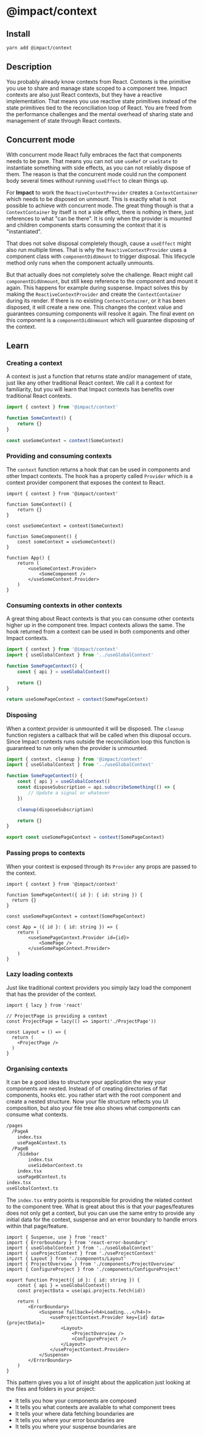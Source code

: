 # @impact/context

## Install

```bash
yarn add @impact/context
```

## Description

You probably already know contexts from React. Contexts is the primitive you use to share and manage state scoped to a component tree. Impact contexts are also just React contexts, but they have a reactive implementation. That means you use reactive state primitives instead of the state primitives tied to the reconciliation loop of React. You are freed from the performance challenges and the mental overhead of sharing state and management of state through React contexts.

## Concurrent mode

With concurrent mode React fully embraces the fact that components needs to be pure. That means you can not use `useRef` or `useState` to instantiate something with side effects, as you can not reliably dispose of them. The reason is that the concurrent mode could run the component body several times without running `useEffect` to clean things up.

For **Impact** to work the `ReactiveContextProvider` creates a `ContextContainer` which needs to be disposed on unmount. This is exactly what is not possible to achieve with concurrent mode. The great thing though is that a `ContextContainer` by itself is not a side effect, there is nothing in there, just references to what "can be there". It is only when the provider is mounted and children components starts consuming the context that it is "instantiated".

That does not solve disposal completely though, cause a `useEffect` might also run multiple times. That is why the `ReactiveContextProvider` uses a component class with `componentDidUmount` to trigger disposal. This lifecycle method only runs when the component actually unmounts.

But that actually does not completely solve the challenge. React might call `componentDidUnmount`, but still keep reference to the component and mount it again. This happens for example during suspense. Impact solves this by making the `ReactiveContextProvider` and create the `ContextContainer` during its render. If there is no existing `ContextContainer`, or it has been disposed, it will create a new one. This changes the context value and guarantees consuming components will resolve it again. The final event on this component is a `componentDidUnmount` which will guarantee disposing of the context.

## Learn

### Creating a context

A context is just a function that returns state and/or management of state, just like any other traditional React context. We call it a context for familiarity, but you will learn that Impact contexts has benefits over traditional React contexts.

```ts
import { context } from '@impact/context'

function SomeContext() {
    return {}
}

const useSomeContext = context(SomeContext)
```

### Providing and consuming contexts

The `context` function returns a hook that can be used in components and other Impact contexts. The hook has a property called `Provider` which is a context provider component that exposes the context to React. 

```tsx
import { context } from '@impact/context'

function SomeContext() {
    return {}
}

const useSomeContext = context(SomeContext)

function SomeComponent() {
    const someContext = useSomeContext()
}

function App() {
    return (
        <useSomeContext.Provider>
            <SomeComponent />
        </useSomeContext.Provider>
    )
}
```

### Consuming contexts in other contexts

A great thing about React contexts is that you can consume other contexts higher up in the component tree. Impact contexts allows the same. The hook returned from a context can be used in both components and other Impact contexts.

```ts
import { context } from '@impact/context'
import { useGlobalContext } from '../useGlobalContext'

function SomePageContext() {
    const { api } = useGlobalContext()

    return {}
}

return useSomePageContext = context(SomePageContext)
```

### Disposing

When a context provider is unmounted it will be disposed. The `cleanup` function registers a callback that will be called when this disposal occurs. Since Impact contexts runs outside the reconciliation loop this function is guaranteed to run only when the provider is unmounted.

```ts
import { context, cleanup } from '@impact/context'
import { useGlobalContext } from '../useGlobalContext'

function SomePageContext() {
    const { api } = useGlobalContext()
    const disposeSubscription = api.subscribeSomething(() => {
        // Update a signal or whatever    
    })

    cleanup(disposeSubscription)

    return {}
}

export const useSomePageContext = context(SomePageContext)
```

### Passing props to contexts

When your context is exposed through its `Provider` any props are passed to the context.

```tsx
import { context } from '@impact/context'

function SomePageContext({ id }: { id: string }) {
  return {}
}

const useSomePageContext = context(SomePageContext)

const App = ({ id }: { id: string }) => {
    return (
        <useSomePageContext.Provider id={id}>
            <SomePage />
        </useSomePageContext.Provider>
    )
}
```

### Lazy loading contexts

Just like traditional context providers you simply lazy load the component that has the provider of the context.

```tsx
import { lazy } from 'react'

// ProjectPage is providing a context
const ProjectPage = lazy(() => import('./ProjectPage'))

const Layout = () => {
  return (
    <ProjectPage />
  )
}
```

### Organising contexts

It can be a good idea to structure your application the way your components are nested. Instead of of creating directories of flat components, hooks etc. you rather start with the root component and create a nested structure. Now your file structure reflects you UI composition, but also your file tree also shows what components can consume what contexts.

```bash
/pages
  /PageA
    index.tsx
    usePageAContext.ts
  /PageB
    /Sidebar
        index.tsx
        useSidebarContext.ts
    index.tsx
    usePageBContext.ts
index.tsx
useGlobalContext.ts
```

The `index.tsx` entry points is responsible for providing the related context to the component tree. What is great about this is that your pages/features does not only get a context, but you can use the same entry to provide any initial data for the context, suspense and an error boundary to handle errors within that page/feature.

```tsx
import { Suspense, use } from 'react'
import { Errorboundary } from 'react-error-boundary'
import { useGlobalContext } from '../useGlobalContext'
import { useProjectContext } from './useProjectContext'
import { Layout } from './components/Layout'
import { ProjectOverview } from './components/ProjectOverview'
import { ConfigureProject } from './components/ConfigureProject'

export function Project({ id }: { id: string }) {
    const { api } = useGlobalContext()
    const projectData = use(api.projects.fetch(id))

    return (
        <ErrorBoundary>
            <Suspense fallback={<h4>Loading...</h4>}>
                <useProjectContext.Provider key={id} data={projectData}>
                    <Layout>
                        <ProjectOverview />
                        <ConfigureProject />
                    </Layout>
                </useProjectContext.Provider>
            </Suspense>
        </ErrorBoundary>
    )
}
```
This pattern gives you a lot of insight about the application just looking at the files and folders in your project:

- It tells you how your components are composed
- It tells you what contexts are available to what component trees
- It tells your where data fetching boundaries are
- It tells you where your error boundaries are
- It tells you where your suspense boundaries are
